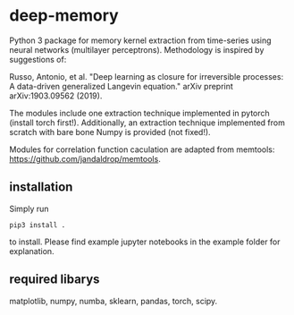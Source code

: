 # deep-memory

Python 3 package for memory kernel extraction from time-series using neural networks (multilayer perceptrons). Methodology is inspired by suggestions of: 

Russo, Antonio, et al. "Deep learning as closure for irreversible processes: A data-driven generalized Langevin equation." arXiv preprint arXiv:1903.09562 (2019).

The modules include one extraction technique implemented in pytorch (install torch first!). Additionally, an extraction technique implemented from scratch with bare bone Numpy is provided (not fixed!). 

Modules for correlation function caculation are adapted from memtools: https://github.com/jandaldrop/memtools.

## installation
Simply run

    pip3 install .

to install. Please find example jupyter notebooks in the example folder for explanation.

## required libarys
matplotlib, numpy, numba, sklearn, pandas, torch, scipy.
